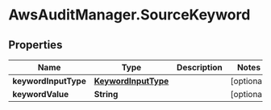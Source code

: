 # AwsAuditManager.SourceKeyword

## Properties

Name | Type | Description | Notes
------------ | ------------- | ------------- | -------------
**keywordInputType** | [**KeywordInputType**](KeywordInputType.md) |  | [optional] 
**keywordValue** | **String** |  | [optional] 


